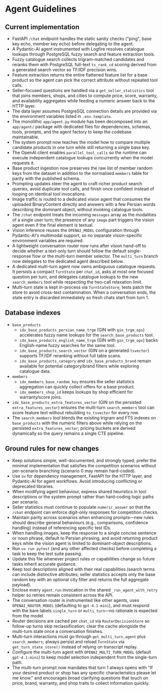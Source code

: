 # Agent Guidelines

## Current implementation
- FastAPI `/chat` endpoint handles the static sanity checks ("ping", base key echo, member key echo) before delegating to the agent.
- A Pydantic-AI agent instrumented with Logfire resolves catalogue lookups through PostgreSQL fuzzy search and feature extraction tools.
- Fuzzy catalogue search collects trigram-matched candidates and reranks them with PostgreSQL full-text `ts_rank_cd` scoring derived from a generated search vector so TF/IDF precision wins.
- Feature extraction returns the entire flattened feature list for a base product so the agent can pick the correct attribute without repeated tool calls.
- Seller-focused questions are handled via a `get_seller_statistics` tool that joins members, shops, and cities to compute price, score, warranty, and availability aggregates while feeding a numeric answer back to the HTTP layer.
- The data layer assumes PostgreSQL connection details are provided via the environment variables listed in `.env.template`.
- The monolithic `app/agent.py` module has been decomposed into an `app/agent/` package with dedicated files for dependencies, schemas, tools, prompts, and the agent factory to keep the codebase maintainable.
- The system prompt now teaches the model how to compare multiple candidate products in one turn while still returning a single base key.
- The OpenAI client enables `parallel_tool_calls` so the runtime can execute independent catalogue lookups concurrently when the model requests it.
- Base product ingestion now preserves the raw list of member random keys from the dataset in addition to the normalised `members` table for parity with the published schema.
- Prompting updates steer the agent to craft richer product search queries, avoid duplicate tool calls, and finish once confident instead of looping on identical tool invocations.
- Image traffic is routed to a dedicated vision agent that consumes the uploaded BinaryContent directly and answers with a few Persian words describing the dominant object, without invoking catalogue tools.
- The `/chat` endpoint treats the incoming `messages` array as the modalities of a single user turn; the presence of any `image` part triggers the vision agent even if the final element is textual.
- Vision inference reuses the `OPENAI_MODEL` configuration through Pydantic-AI's multimodal support, so no separate vision-specific environment variables are required.
- A lightweight conversation router now runs after vision hand-off to decide whether a text-only turn should follow the default single-response flow or the multi-turn member selector. The `multi_turn` branch now delegates to the dedicated agent described below.
- A dedicated multi-turn agent now owns ambiguous catalogue requests. It persists a compact `TurnState` per `chat_id`, asks at most one focused question per turn, and delegates catalogue lookups to the new `search_members` tool while respecting the two-call relaxation limit.
- Multi-turn state is kept in-process via `TurnStateStore`; tests patch the store to avoid cross-test contamination. When a conversation ends, the state entry is discarded immediately so fresh chats start from turn 1.

## Database indexes
- `base_products`
  - `idx_base_products_persian_name_trgm` (GIN with `gin_trgm_ops`) accelerates fuzzy name lookups for the `search_base_products` tool.
  - `idx_base_products_english_name_trgm` (GIN with `gin_trgm_ops`) backs English-name fuzzy searches for the same tool.
  - `idx_base_products_search_vector` (GIN on a generated `tsvector`) supports TF/IDF reranking without full table scans.
  - `idx_base_products_category` and `idx_base_products_brand` remain available for potential category/brand filters while exploring catalogue data.
- `members`
  - `idx_members_base_random_key` ensures the seller statistics aggregation can quickly collect offers for a base product.
  - `idx_members_shop_id` keeps lookups by shop efficient for warranty/score joins.
- `idx_base_products_extra_features_vector` (GIN on the persisted `extra_features_vector`) ensures the multi-turn `search_members` tool can score feature text without rebuilding `to_tsvector` for every row.
- The `search_members` tool blends the existing trigram and FTS indexes on `base_products` with the numeric filters above while relying on the persisted `extra_features_vector`; pricing buckets are derived dynamically so the query remains a single CTE pipeline.

## Ground rules for new changes
- Keep solutions simple, well-documented, and strongly typed; prefer the minimal implementation that satisfies the competition scenarios without per-scenario branching (scenario 0 may remain hard-coded).
- Use `uv` for dependency management, FastAPI for the HTTP layer, and Pydantic-AI for agent workflows. Avoid introducing conflicting or deprecated libraries.
- When modifying agent behaviour, express shared heuristics in tool descriptions or the system prompt rather than hard-coding logic paths per scenario.
- Seller statistics must continue to populate `numeric_answer` so that the `/chat` endpoint can enforce digit-only responses for competition checks.
- Maintain parity across scenarios when enhancing prompts—new rules should describe general behaviours (e.g., comparisons, confidence handling) instead of referencing specific test IDs.
- When handling images, keep the response to a single concise sentence or noun phrase, default to Persian phrasing, and avoid returning product keys while the vision agent is limited to dominant-object descriptions.
- Run `uv run pytest` (and any other affected checks) before completing a task to keep the test suite passing.
- Update this file whenever project rules or capabilities change so future tasks inherit accurate guidance.
- Keep tool descriptions aligned with their real capabilities (search terms can include distinctive attributes; seller statistics accepts only the base random key with an optional city filter and returns the full aggregate payload).
- Enclose every `agent.run` invocation in the shared `_run_agent_with_retry` helper so retries remain consistent across the API.
- The conversation router is instrumented like other agents, uses `OPENAI_ROUTER_MODEL` (defaulting to `gpt-4.1-mini`), and must respond with the bare labels `single_turn` or `multi_turn`—no rationale is expected from the model.
- Router decisions are cached per `chat_id` via `RouterDecisionStore` so follow-up turns skip reclassification; clear the cache alongside the multi-turn state once a conversation finishes.
- Multi-turn interactions must go through `get_multi_turn_agent` plus `search_members`; always persist and reload `TurnState` via `get_turn_state_store()` instead of relying on transcript replay.
- Configure the multi-turn agent with `OPENAI_MULTI_TURN_MODEL` (default `gpt-4.1-mini`) to keep model selection independent from the single-turn path.
- The multi-turn prompt now mandates that turn 1 always opens with "If your desired product or shop has any specific characteristics please let me know." and encourages broad clarifying questions that touch on price, brand, warranty, and shop traits to collect information quickly.
